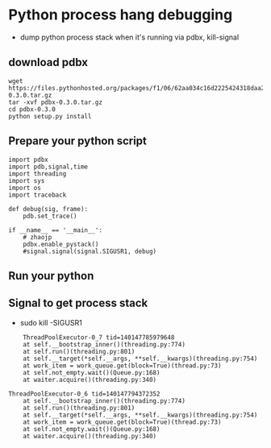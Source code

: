 # Python process hang debugging
- dump python process stack when it's running via pdbx, kill-signal

## download pdbx
```
wget https://files.pythonhosted.org/packages/f1/06/62aa034c16d2225424318daa20597f0d20a23ead4d147f32ed477de03544/pdbx-0.3.0.tar.gz
tar -xvf pdbx-0.3.0.tar.gz
cd pdbx-0.3.0
python setup.py install
```

## Prepare your python script
```
import pdbx
import pdb,signal,time
import threading
import sys
import os
import traceback

def debug(sig, frame):
    pdb.set_trace()
    
if __name__ == '__main__':
    # zhaojp
    pdbx.enable_pystack()
    #signal.signal(signal.SIGUSR1, debug)
```
## Run your python 

## Signal to get process stack
- sudo kill -SIGUSR1 <PID>
```
    ThreadPoolExecutor-0_7 tid=140147785979648
    at self.__bootstrap_inner()(threading.py:774)
    at self.run()(threading.py:801)
    at self.__target(*self.__args, **self.__kwargs)(threading.py:754)
    at work_item = work_queue.get(block=True)(thread.py:73)
    at self.not_empty.wait()(Queue.py:168)
    at waiter.acquire()(threading.py:340)

ThreadPoolExecutor-0_6 tid=140147794372352
    at self.__bootstrap_inner()(threading.py:774)
    at self.run()(threading.py:801)
    at self.__target(*self.__args, **self.__kwargs)(threading.py:754)
    at work_item = work_queue.get(block=True)(thread.py:73)
    at self.not_empty.wait()(Queue.py:168)
    at waiter.acquire()(threading.py:340)
```
